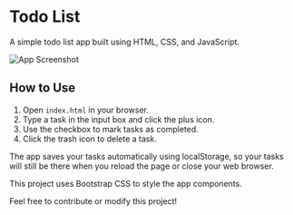 # Todo List
A simple todo list app built using HTML, CSS, and JavaScript.

![App Screenshot](https://github.com/HorionDev-GG/todo-list/blob/12ba6b9d07065625102d85d8ed27ad1727e62835/images/App%20Screenshot.png?raw=true)

## How to Use
1. Open `index.html` in your browser.
2. Type a task in the input box and click the plus icon.
3. Use the checkbox to mark tasks as completed.
4. Click the trash icon to delete a task.

The app saves your tasks automatically using localStorage, so your tasks will still be there when you reload the page or close your web browser.

This project uses Bootstrap CSS to style the app components.

Feel free to contribute or modify this project!
